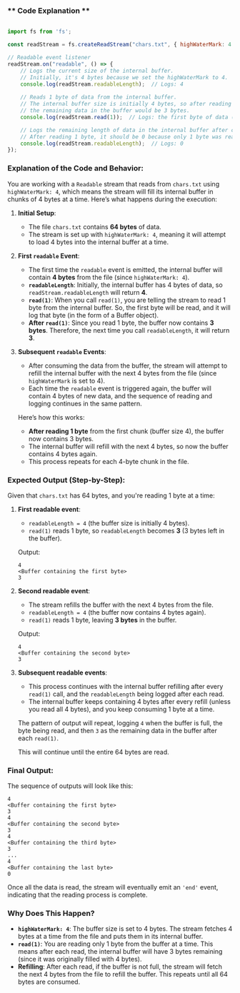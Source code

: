 ### ** Code Explanation ** 

```javascript 

import fs from 'fs';

const readStream = fs.createReadStream("chars.txt", { highWaterMark: 4 });

// Readable event listener
readStream.on("readable", () => {
    // Logs the current size of the internal buffer.
    // Initially, it's 4 bytes because we set the highWaterMark to 4.
    console.log(readStream.readableLength);  // Logs: 4
    
    // Reads 1 byte of data from the internal buffer. 
    // The internal buffer size is initially 4 bytes, so after reading 1 byte, 
    // the remaining data in the buffer would be 3 bytes.
    console.log(readStream.read(1));  // Logs: the first byte of data (could be a Buffer)

    // Logs the remaining length of data in the internal buffer after calling read(1).
    // After reading 1 byte, it should be 0 because only 1 byte was read.
    console.log(readStream.readableLength);  // Logs: 0
});

```
### Explanation of the Code and Behavior:

You are working with a `Readable` stream that reads from `chars.txt` using `highWaterMark: 4`, which means the stream will fill its internal buffer in chunks of 4 bytes at a time. Here’s what happens during the execution:

1. **Initial Setup**:
    - The file `chars.txt` contains **64 bytes** of data.
    - The stream is set up with `highWaterMark: 4`, meaning it will attempt to load 4 bytes into the internal buffer at a time.

2. **First `readable` Event**:
    - The first time the `readable` event is emitted, the internal buffer will contain **4 bytes** from the file (since `highWaterMark: 4`).
    - **`readableLength`**: Initially, the internal buffer has 4 bytes of data, so `readStream.readableLength` will return **4**.
    - **`read(1)`**: When you call `read(1)`, you are telling the stream to read 1 byte from the internal buffer. So, the first byte will be read, and it will log that byte (in the form of a Buffer object).
    - **After `read(1)`**: Since you read 1 byte, the buffer now contains **3 bytes**. Therefore, the next time you call `readableLength`, it will return **3**.

3. **Subsequent `readable` Events**:
    - After consuming the data from the buffer, the stream will attempt to refill the internal buffer with the next 4 bytes from the file (since `highWaterMark` is set to 4).
    - Each time the `readable` event is triggered again, the buffer will contain 4 bytes of new data, and the sequence of reading and logging continues in the same pattern.

    Here’s how this works:

    - **After reading 1 byte** from the first chunk (buffer size 4), the buffer now contains 3 bytes.
    - The internal buffer will refill with the next 4 bytes, so now the buffer contains 4 bytes again.
    - This process repeats for each 4-byte chunk in the file.

### Expected Output (Step-by-Step):

Given that `chars.txt` has 64 bytes, and you're reading 1 byte at a time:

1. **First readable event**:
    - `readableLength = 4` (the buffer size is initially 4 bytes).
    - `read(1)` reads 1 byte, so `readableLength` becomes **3** (3 bytes left in the buffer).
   
    Output:
    ```
    4
    <Buffer containing the first byte>
    3
    ```

2. **Second readable event**:
    - The stream refills the buffer with the next 4 bytes from the file.
    - `readableLength = 4` (the buffer now contains 4 bytes again).
    - `read(1)` reads 1 byte, leaving **3 bytes** in the buffer.
   
    Output:
    ```
    4
    <Buffer containing the second byte>
    3
    ```

3. **Subsequent readable events**:
    - This process continues with the internal buffer refilling after every `read(1)` call, and the `readableLength` being logged after each read.
    - The internal buffer keeps containing 4 bytes after every refill (unless you read all 4 bytes), and you keep consuming 1 byte at a time.
   
    The pattern of output will repeat, logging `4` when the buffer is full, the byte being read, and then `3` as the remaining data in the buffer after each `read(1)`.

    This will continue until the entire 64 bytes are read.

### Final Output:
The sequence of outputs will look like this:

```
4
<Buffer containing the first byte>
3
4
<Buffer containing the second byte>
3
4
<Buffer containing the third byte>
3
...
4
<Buffer containing the last byte>
0
```

Once all the data is read, the stream will eventually emit an `'end'` event, indicating that the reading process is complete.

### Why Does This Happen?
- **`highWaterMark: 4`**: The buffer size is set to 4 bytes. The stream fetches 4 bytes at a time from the file and puts them in its internal buffer.
- **`read(1)`**: You are reading only 1 byte from the buffer at a time. This means after each read, the internal buffer will have 3 bytes remaining (since it was originally filled with 4 bytes).
- **Refilling**: After each read, if the buffer is not full, the stream will fetch the next 4 bytes from the file to refill the buffer. This repeats until all 64 bytes are consumed.